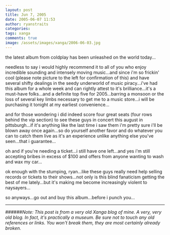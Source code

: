 ```yaml
---
layout: post
title: Jun 7, 2005
date: 2005-06-07 11:53
author: ryanstraits
categories:
tags: xanga
comments: true
image: /assets/images/xanga/2006-06-03.jpg
---
```

the latest album from coldplay has been unleashed on the world today...

<!-- break -->

needless to say i would highly recommend it to all of you who enjoy incredible sounding and intensely moving music...and since i'm so frickin' cool (please note picture to the left for confirmation of this) and have several shifty dealings in the seedy underworld of music piracy...i've had this album for a whole week and can rightly attest to it's brilliance...it's a must-have folks...and a definite top five for 2005...barring a monsoon or the loss of several key limbs necessary to get me to a music store...i will be purchasing it tonight at my earliest convenience...

and for those wondering i did indeed score four great seats (four rows behind the vip section) to see these guys in concert this august in pittsburgh...if it's anything like the last time i saw them i'm pretty sure i'll be blown away once again...so do yourself another favor and do whatever you can to catch them live as it's an experience unlike anything else you've seen...that i guarantee...

oh and if you're needing a ticket...i still have one left...and yes i'm still accepting bribes in excess of $100 and offers from anyone wanting to wash and wax my car...

ok enough with the stumping, ryan...like these guys really need help selling records or tickets to their shows...not only is this blind fanaticism getting the best of me lately...but it's making me become increasingly violent to naysayers...

so anyways...go out and buy this album...before i punch you...

---

######*Note: This post is from a very old Xanga blog of mine. A very, very old blog. In fact, it's practically a museum. Be sure not to touch any old references or links. You won't break them, they are most certainly already broken.*